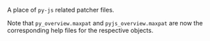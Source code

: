 A place of `py-js` related patcher files.

Note that `py_overview.maxpat` and `pyjs_overview.maxpat` are now the
corresponding help files for the respective objects.


